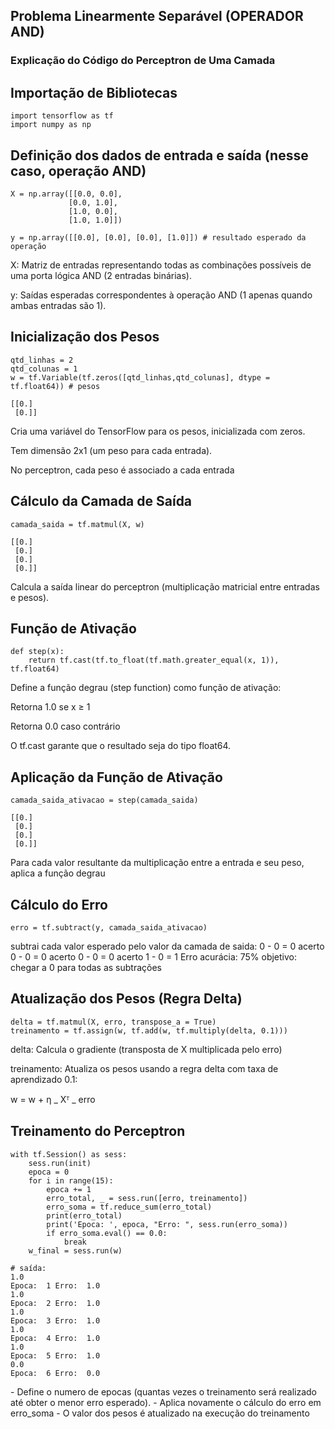 ## Problema Linearmente Separável (OPERADOR AND)

### Explicação do Código do Perceptron de Uma Camada

## Importação de Bibliotecas

```
import tensorflow as tf
import numpy as np
```

## Definição dos dados de entrada e saída (nesse caso, operação AND)

```
X = np.array([[0.0, 0.0],
             [0.0, 1.0],
             [1.0, 0.0],
             [1.0, 1.0]])

y = np.array([[0.0], [0.0], [0.0], [1.0]]) # resultado esperado da operação
```

<P>X: Matriz de entradas representando todas as combinações possíveis de uma porta lógica AND (2 entradas binárias).

y: Saídas esperadas correspondentes à operação AND (1 apenas quando ambas entradas são 1).</P>

## Inicialização dos Pesos

```
qtd_linhas = 2
qtd_colunas = 1
w = tf.Variable(tf.zeros([qtd_linhas,qtd_colunas], dtype = tf.float64)) # pesos

[[0.]
 [0.]]
```

<p>
Cria uma variável do TensorFlow para os pesos, inicializada com zeros.

Tem dimensão 2x1 (um peso para cada entrada).

No perceptron, cada peso é associado a cada entrada

</p>

## Cálculo da Camada de Saída

```
camada_saida = tf.matmul(X, w)

[[0.]
 [0.]
 [0.]
 [0.]]
```

<p>
Calcula a saída linear do perceptron (multiplicação matricial entre entradas e pesos). 
</p>

## Função de Ativação

```
def step(x):
    return tf.cast(tf.to_float(tf.math.greater_equal(x, 1)), tf.float64)
```

<p>
Define a função degrau (step function) como função de ativação:

Retorna 1.0 se x ≥ 1

Retorna 0.0 caso contrário

O tf.cast garante que o resultado seja do tipo float64.

</p>

## Aplicação da Função de Ativação

```
camada_saida_ativacao = step(camada_saida)

[[0.]
 [0.]
 [0.]
 [0.]]
```

<p>
Para cada valor resultante da multiplicação entre a entrada e seu peso, aplica a função degrau
</p>

## Cálculo do Erro

```
erro = tf.subtract(y, camada_saida_ativacao)
```

<p>
subtrai cada valor esperado pelo valor da camada de saida:
0 - 0 = 0 acerto
0 - 0 = 0 acerto
0 - 0 = 0 acerto
1 - 0 = 1 Erro
acurácia: 75%
objetivo: chegar a 0 para todas as subtrações
</p>

## Atualização dos Pesos (Regra Delta)

```
delta = tf.matmul(X, erro, transpose_a = True)
treinamento = tf.assign(w, tf.add(w, tf.multiply(delta, 0.1)))
```

<p>
delta: Calcula o gradiente (transposta de X multiplicada pelo erro)

treinamento: Atualiza os pesos usando a regra delta com taxa de aprendizado 0.1:

w = w + η _ Xᵀ _ erro

</p>

## Treinamento do Perceptron

```
with tf.Session() as sess:
    sess.run(init)
    epoca = 0
    for i in range(15):
        epoca += 1
        erro_total, _ = sess.run([erro, treinamento])
        erro_soma = tf.reduce_sum(erro_total)
        print(erro_total)
        print('Epoca: ', epoca, "Erro: ", sess.run(erro_soma))
        if erro_soma.eval() == 0.0:
            break
    w_final = sess.run(w)

# saída:
1.0
Epoca:  1 Erro:  1.0
1.0
Epoca:  2 Erro:  1.0
1.0
Epoca:  3 Erro:  1.0
1.0
Epoca:  4 Erro:  1.0
1.0
Epoca:  5 Erro:  1.0
0.0
Epoca:  6 Erro:  0.0
```

<p>
- Define o numero de epocas (quantas vezes o treinamento será realizado até obter o menor erro esperado).
- Aplica novamente o cálculo do erro em erro_soma
- O valor dos pesos é atualizado na execução do treinamento
</p>
